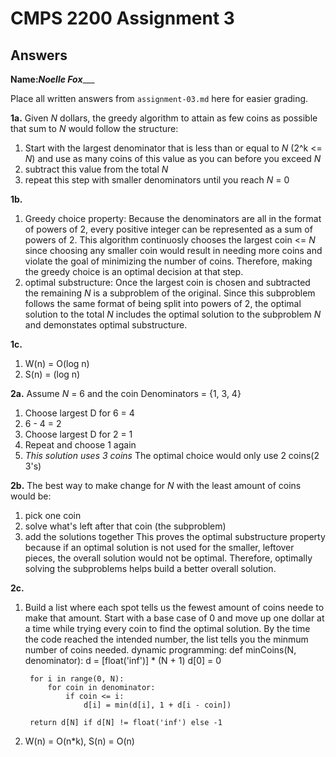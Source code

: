 # CMPS 2200 Assignment 3
## Answers

**Name:**___Noelle Fox______


Place all written answers from `assignment-03.md` here for easier grading.

**1a.** 
Given _N_ dollars, the greedy algorithm to attain as few coins as possible that sum to _N_ would follow the structure:
  1. Start with the largest denominator that is less than or equal to _N_ (2^k <= _N_) and use as many coins of this value as you can before you exceed _N_
  2. subtract this value from the total _N_
  3. repeat this step with smaller denominators until you reach _N_ = 0

**1b.**
  1. Greedy choice property: Because the denominators are all in the format of powers of 2, every positive integer can be represented as a sum of powers of 2. This algorithm continuosly chooses the largest coin <= _N_  since choosing any smaller coin would result in needing more coins and violate the goal of minimizing the number of coins. Therefore, making the greedy choice is an optimal decision at that step.
  2. optimal substructure: Once the largest coin is chosen and subtracted the remaining _N_ is a subproblem of the original. Since this subproblem follows the same format of being split into powers of 2, the optimal solution to the total _N_ includes the optimal solution to the subproblem _N_ and demonstates optimal substructure.

**1c.**
  1. W(n) = O(log n)
  2. S(n) = (log n)



**2a.**
Assume _N_ = 6 and the coin Denominators = {1, 3, 4}
  1. Choose largest D for 6 = 4
  2. 6 - 4 = 2
  3. Choose largest D for 2 = 1
  4. Repeat and choose 1 again
  5. _This solution uses 3 coins_
The optimal choice would only use 2 coins(2 3's)

**2b.**
The best way to make change for _N_ with the least amount of coins would be:
  1. pick one coin
  2. solve what's left after that coin (the subproblem)
  3. add the solutions together
This proves the optimal substructure property because if an optimal solution is not used for the smaller, leftover pieces, the overall solution would not be optimal. Therefore, optimally solving the subproblems helps build a better overall solution.

**2c.**
  1. Build a list where each spot tells us the fewest amount of coins neede to make that amount. Start with a base case of 0 and move up one dollar at a time while trying every coin to find the optimal solution. By the time the code reached the intended number, the list tells you the minmum number of coins needed.             dynamic programming:
        def minCoins(N, denominator):
          d = [float('inf')] * (N + 1)
          d[0] = 0 
          
          for i in range(0, N):
              for coin in denominator:
                  if coin <= i:
                      d[i] = min(d[i], 1 + d[i - coin])
          
          return d[N] if d[N] != float('inf') else -1
  2. W(n) = O(n*k), S(n) = O(n) 
    